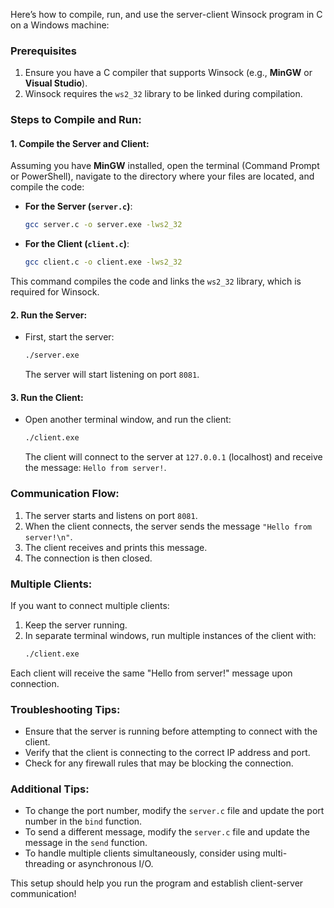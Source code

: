 Here’s how to compile, run, and use the server-client Winsock program in C on a Windows machine:

### Prerequisites
1. Ensure you have a C compiler that supports Winsock (e.g., **MinGW** or **Visual Studio**).
2. Winsock requires the `ws2_32` library to be linked during compilation.

### Steps to Compile and Run:

#### 1. Compile the Server and Client:
Assuming you have **MinGW** installed, open the terminal (Command Prompt or PowerShell), navigate to the directory where your files are located, and compile the code:

- **For the Server (`server.c`)**:
  ```bash
  gcc server.c -o server.exe -lws2_32
  ```

- **For the Client (`client.c`)**:
  ```bash
  gcc client.c -o client.exe -lws2_32
  ```

This command compiles the code and links the `ws2_32` library, which is required for Winsock.

#### 2. Run the Server:
- First, start the server:
  ```bash
  ./server.exe
  ```
  The server will start listening on port `8081`.

#### 3. Run the Client:
- Open another terminal window, and run the client:
  ```bash
  ./client.exe
  ```
  The client will connect to the server at `127.0.0.1` (localhost) and receive the message: `Hello from server!`.

### Communication Flow:
1. The server starts and listens on port `8081`.
2. When the client connects, the server sends the message `"Hello from server!\n"`.
3. The client receives and prints this message.
4. The connection is then closed.

### Multiple Clients:
If you want to connect multiple clients:
1. Keep the server running.
2. In separate terminal windows, run multiple instances of the client with:
   ```bash
   ./client.exe
   ```
Each client will receive the same "Hello from server!" message upon connection.

### Troubleshooting Tips:
- Ensure that the server is running before attempting to connect with the client.
- Verify that the client is connecting to the correct IP address and port.
- Check for any firewall rules that may be blocking the connection.

### Additional Tips:
- To change the port number, modify the `server.c` file and update the port number in the `bind` function.
- To send a different message, modify the `server.c` file and update the message in the `send` function.
- To handle multiple clients simultaneously, consider using multi-threading or asynchronous I/O.

This setup should help you run the program and establish client-server communication!   